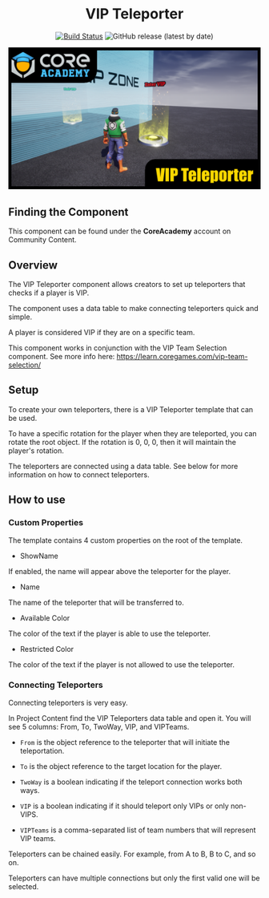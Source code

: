 <div align="center">

# VIP Teleporter

[![Build Status](https://github.com/ManticoreGamesInc/CC-VIP-Teleporter/workflows/CI/badge.svg)](https://github.com/ManticoreGamesInc/CC-VIP-Teleporter/actions/workflows/ci.yml?query=workflow%3ACI%29)
![GitHub release (latest by date)](https://img.shields.io/github/v/release/ManticoreGamesInc/CC-VIP-Teleporter?style=plastic)

![Preview](/Screenshots/vipteleporter.png)

</div>

## Finding the Component

This component can be found under the **CoreAcademy** account on Community Content.

## Overview

The VIP Teleporter component allows creators to set up teleporters that checks if a player is VIP.

The component uses a data table to make connecting teleporters quick and simple.

A player is considered VIP if they are on a specific team.

This component works in conjunction with the VIP Team Selection component. See more info here: https://learn.coregames.com/vip-team-selection/

## Setup

To create your own teleporters, there is a VIP Teleporter template that can be used.

To have a specific rotation for the player when they are teleported, you can rotate the root object.
If the rotation is 0, 0, 0, then it will maintain the player's rotation.

The teleporters are connected using a data table. See below for more information on how to connect teleporters.

## How to use

### Custom Properties

The template contains 4 custom properties on the root of the template.

- ShowName

If enabled, the name will appear above the teleporter for the player.

- Name

The name of the teleporter that will be transferred to.

- Available Color

The color of the text if the player is able to use the teleporter.

- Restricted Color

The color of the text if the player is not allowed to use the teleporter.

### Connecting Teleporters

Connecting teleporters is very easy.

In Project Content find the VIP Teleporters data table and open it. You will see 5 columns: From, To, TwoWay, VIP, and VIPTeams.

- `From` is the object reference to the teleporter that will initiate the teleportation.

- `To` is the object reference to the target location for the player.

- `TwoWay` is a boolean indicating if the teleport connection works both ways.

- `VIP` is a boolean indicating if it should teleport only VIPs or only non-VIPS.

- `VIPTeams` is a comma-separated list of team numbers that will represent VIP teams.

Teleporters can be chained easily. For example, from A to B, B to C, and so on.

Teleporters can have multiple connections but only the first valid one will be selected.
